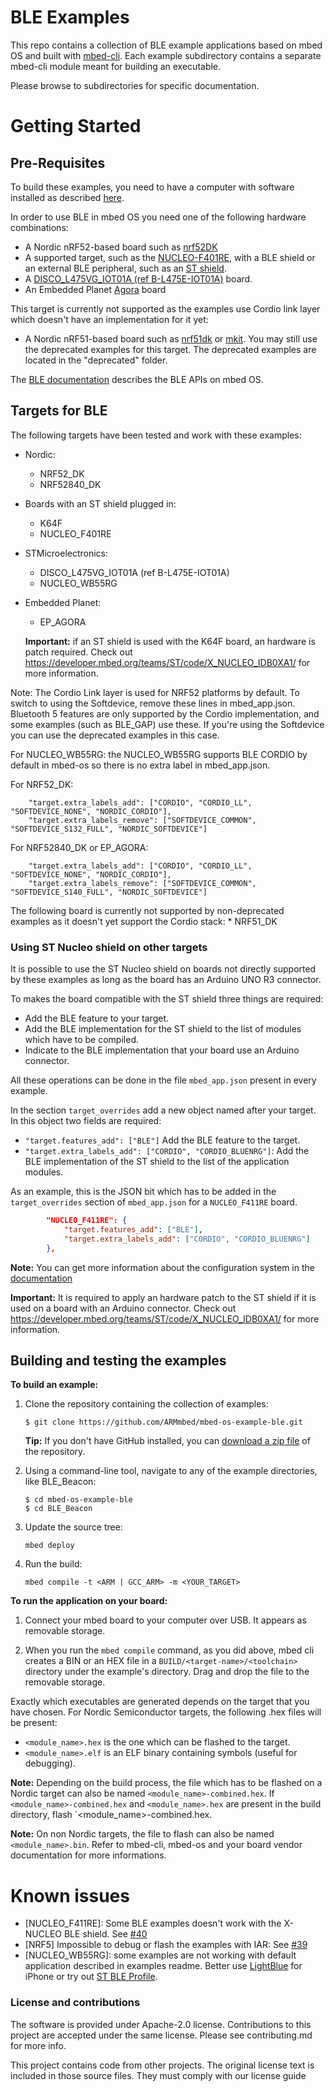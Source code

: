 # BLE Examples
This repo contains a collection of BLE example applications based on
mbed OS and built with [mbed-cli](https://github.com/ARMmbed/mbed-cli). Each example subdirectory contains a separate mbed-cli module meant for building an executable.

Please browse to subdirectories for specific documentation.

Getting Started
===============


Pre-Requisites
--------------

To build these examples, you need to have a computer with software installed as described [here](https://os.mbed.com/docs/latest/tools/index.html).

In order to use BLE in mbed OS you need one of the following hardware combinations:

* A Nordic nRF52-based board such as [nrf52DK](https://os.mbed.com/platforms/Nordic-nRF52-DK/)
* A supported target, such as the [NUCLEO-F401RE](http://www.st.com/en/evaluation-tools/nucleo-f401re.html), with a BLE shield or an external BLE peripheral, such as an [ST shield](http://www.st.com/web/catalog/tools/FM116/SC1075/PF260517).
* A [DISCO_L475VG_IOT01A (ref B-L475E-IOT01A)](http://www.st.com/en/evaluation-tools/b-l475e-iot01a.html) board.
* An Embedded Planet [Agora](https://os.mbed.com/platforms/agora-dev/) board

This target is currently not supported as the examples use Cordio link layer which doesn't have an implementation for it yet:
* A Nordic nRF51-based board such as [nrf51dk](https://www.nordicsemi.com/eng/Products/nRF51-DK) or [mkit](https://www.nordicsemi.com/eng/Products/Bluetooth-R-low-energy/nRF51822-mKIT).
You may still use the deprecated examples for this target. The deprecated examples are located in the "deprecated" folder.

The [BLE documentation](https://os.mbed.com/docs/latest/reference/bluetooth.html) describes the BLE APIs on mbed OS.

Targets for BLE
---------------

The following targets have been tested and work with these examples:

* Nordic:
	* NRF52_DK
	* NRF52840_DK

* Boards with an ST shield plugged in:
	* K64F
	* NUCLEO_F401RE

* STMicroelectronics:
	* DISCO_L475VG_IOT01A (ref B-L475E-IOT01A)
	* NUCLEO_WB55RG

* Embedded Planet:
	* EP_AGORA

	<span> **Important:** if an ST shield is used with the K64F board, an hardware is patch required. Check out https://developer.mbed.org/teams/ST/code/X_NUCLEO_IDB0XA1/ for more information.</span>
	
<span> Note: The Cordio Link layer is used for NRF52 platforms by default. To switch to using the Softdevice, remove these lines in mbed_app.json.
Bluetooth 5 features are only supported by the Cordio implementation, and some examples (such as BLE_GAP) use these. If you're using the Softdevice you can use the deprecated examples in this case.

For NUCLEO_WB55RG: the NUCLEO_WB55RG supports BLE CORDIO by default in mbed-os so there is no extra label in mbed_app.json.

For NRF52_DK:
```
    "target.extra_labels_add": ["CORDIO", "CORDIO_LL", "SOFTDEVICE_NONE", "NORDIC_CORDIO"],
    "target.extra_labels_remove": ["SOFTDEVICE_COMMON", "SOFTDEVICE_S132_FULL", "NORDIC_SOFTDEVICE"]
```

For NRF52840_DK or EP_AGORA:
```
    "target.extra_labels_add": ["CORDIO", "CORDIO_LL", "SOFTDEVICE_NONE", "NORDIC_CORDIO"],
    "target.extra_labels_remove": ["SOFTDEVICE_COMMON", "SOFTDEVICE_S140_FULL", "NORDIC_SOFTDEVICE"]
```
    
The following board is currently not supported by non-deprecated examples as it doesn't yet support the Cordio stack:
	* NRF51_DK

### Using ST Nucleo shield on other targets

It is possible to use the ST Nucleo shield on boards not directly supported by these examples as long as the board has an Arduino UNO R3 connector.

To makes the board compatible with the ST shield three things are required:
* Add the BLE feature to your target.
* Add the BLE implementation for the ST shield to the list of modules which have to be compiled.
* Indicate to the BLE implementation that your board use an Arduino connector.

All these operations can be done in the file `mbed_app.json` present in every example.

In the section `target_overrides` add a new object named after your target.
In this object two fields are required:
* `"target.features_add": ["BLE"]` Add the BLE feature to the target.
* `"target.extra_labels_add": ["CORDIO", "CORDIO_BLUENRG"]`: Add the BLE implementation of the ST shield to the list of the application modules.

As an example, this is the JSON bit which has to be added in the `target_overrides` section of `mbed_app.json` for a `NUCLEO_F411RE` board.

```json
        "NUCLEO_F411RE": {
            "target.features_add": ["BLE"],
            "target.extra_labels_add": ["CORDIO", "CORDIO_BLUENRG"]
        },
```

<span> **Note:** You can get more information about the configuration system in the [documentation](https://os.mbed.com/docs/latest/reference/configuration.html)</span>

<span> **Important:** It is required to apply an hardware patch to the ST shield if it is used on a board with an Arduino connector. Check out https://developer.mbed.org/teams/ST/code/X_NUCLEO_IDB0XA1/ for more information.</span>


Building and testing the examples
---------------------------------

__To build an example:__

1. Clone the repository containing the collection of examples:

	```
	$ git clone https://github.com/ARMmbed/mbed-os-example-ble.git
	```


	**Tip:** If you don't have GitHub installed, you can [download a zip file](https://github.com/ARMmbed/mbed-os-example-ble/archive/master.zip) of the repository.

1. Using a command-line tool, navigate to any of the example directories, like BLE_Beacon:

	```
	$ cd mbed-os-example-ble
	$ cd BLE_Beacon
	```

1. Update the source tree:

	```
	mbed deploy
	```

1. Run the build:

	```mbed compile -t <ARM | GCC_ARM> -m <YOUR_TARGET>```

__To run the application on your board:__

1. Connect your mbed board to your computer over USB. It appears as removable storage.

1. When you run the ``mbed compile`` command, as you did above, mbed cli creates a BIN or an HEX file in a ```BUILD/<target-name>/<toolchain>``` directory under the example's directory. Drag and drop the file to the removable storage.


Exactly which executables are generated depends on the target that you have
chosen. For Nordic Semiconductor targets, the following .hex files will be present:

 * `<module_name>.hex` is the one which can be flashed to the target.
 * `<module_name>.elf` is an ELF binary containing symbols (useful for debugging).

**Note:** Depending on the build process, the file which has to be flashed on a Nordic target can also be named `<module_name>-combined.hex`. If `<module_name>-combined.hex` and `<module_name>.hex` are present in the build directory, flash `<module_name>-combined.hex.

**Note:** On non Nordic targets, the file to flash can also be named `<module_name>.bin`. Refer to mbed-cli, mbed-os and your board vendor documentation for more informations.


Known issues
============

* [NUCLEO_F411RE]: Some BLE examples doesn't work with the X-NUCLEO BLE shield. See [#40](https://github.com/ARMmbed/mbed-os-example-ble/issues/40)
* [NRF5] Impossible to debug or flash the examples with IAR: See [#39](https://github.com/ARMmbed/mbed-os-example-ble/issues/39)
* [NUCLEO_WB55RG]: some examples are not working with default application described in examples readme. Better use [LightBlue](https://itunes.apple.com/gb/app/lightblue-bluetooth-low-energy/id557428110?mt=8) for iPhone or try out [ST BLE Profile](https://play.google.com/store/apps/details?id=com.stm.bluetoothlevalidation).

### License and contributions

The software is provided under Apache-2.0 license. Contributions to this project are accepted under the same license. Please see contributing.md for more info.

This project contains code from other projects. The original license text is included in those source files. They must comply with our license guide
